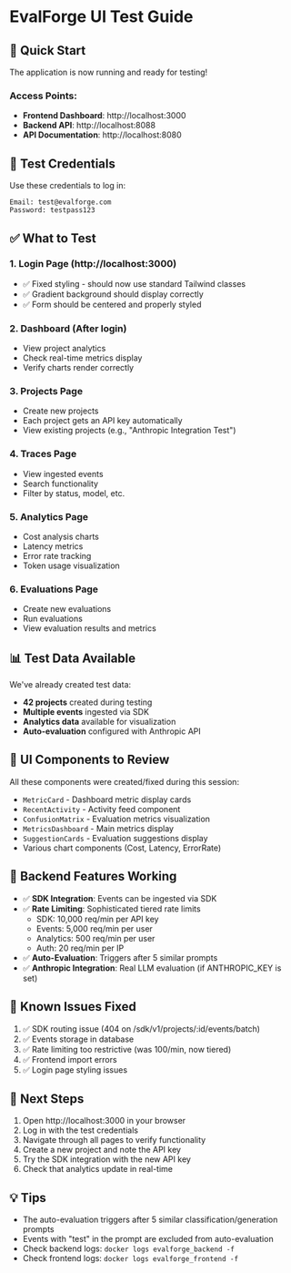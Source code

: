 # EvalForge UI Test Guide

## 🚀 Quick Start

The application is now running and ready for testing!

### Access Points:
- **Frontend Dashboard**: http://localhost:3000
- **Backend API**: http://localhost:8088
- **API Documentation**: http://localhost:8080

## 🔐 Test Credentials

Use these credentials to log in:
```
Email: test@evalforge.com
Password: testpass123
```

## ✅ What to Test

### 1. **Login Page** (http://localhost:3000)
- ✅ Fixed styling - should now use standard Tailwind classes
- ✅ Gradient background should display correctly
- ✅ Form should be centered and properly styled

### 2. **Dashboard** (After login)
- View project analytics
- Check real-time metrics display
- Verify charts render correctly

### 3. **Projects Page**
- Create new projects
- Each project gets an API key automatically
- View existing projects (e.g., "Anthropic Integration Test")

### 4. **Traces Page**
- View ingested events
- Search functionality
- Filter by status, model, etc.

### 5. **Analytics Page**
- Cost analysis charts
- Latency metrics
- Error rate tracking
- Token usage visualization

### 6. **Evaluations Page**
- Create new evaluations
- Run evaluations
- View evaluation results and metrics

## 📊 Test Data Available

We've already created test data:
- **42 projects** created during testing
- **Multiple events** ingested via SDK
- **Analytics data** available for visualization
- **Auto-evaluation** configured with Anthropic API

## 🎨 UI Components to Review

All these components were created/fixed during this session:
- `MetricCard` - Dashboard metric display cards
- `RecentActivity` - Activity feed component
- `ConfusionMatrix` - Evaluation metrics visualization
- `MetricsDashboard` - Main metrics display
- `SuggestionCards` - Evaluation suggestions display
- Various chart components (Cost, Latency, ErrorRate)

## 🔧 Backend Features Working

- ✅ **SDK Integration**: Events can be ingested via SDK
- ✅ **Rate Limiting**: Sophisticated tiered rate limits
  - SDK: 10,000 req/min per API key
  - Events: 5,000 req/min per user
  - Analytics: 500 req/min per user
  - Auth: 20 req/min per IP
- ✅ **Auto-Evaluation**: Triggers after 5 similar prompts
- ✅ **Anthropic Integration**: Real LLM evaluation (if ANTHROPIC_KEY is set)

## 🐛 Known Issues Fixed

1. ✅ SDK routing issue (404 on /sdk/v1/projects/:id/events/batch)
2. ✅ Events storage in database
3. ✅ Rate limiting too restrictive (was 100/min, now tiered)
4. ✅ Frontend import errors
5. ✅ Login page styling issues

## 📝 Next Steps

1. Open http://localhost:3000 in your browser
2. Log in with the test credentials
3. Navigate through all pages to verify functionality
4. Create a new project and note the API key
5. Try the SDK integration with the new API key
6. Check that analytics update in real-time

## 💡 Tips

- The auto-evaluation triggers after 5 similar classification/generation prompts
- Events with "test" in the prompt are excluded from auto-evaluation
- Check backend logs: `docker logs evalforge_backend -f`
- Check frontend logs: `docker logs evalforge_frontend -f`
